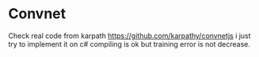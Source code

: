 # Convnet
Check real code from karpath https://github.com/karpathy/convnetjs
i just try to implement it on c#
compiling is ok but training error is not decrease.
